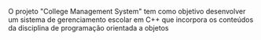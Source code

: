 

O projeto "College Management System" tem como objetivo desenvolver um sistema de gerenciamento escolar em C++ que incorpora os conteúdos da disciplina de programação orientada a objetos
